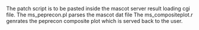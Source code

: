 The patch script is to be pasted inside the mascot server result loading cgi file. 
The ms_peprecon.pl parses the mascot dat file
The ms_compositeplot.r genrates the peprecon composite plot which is served back
to the user.
